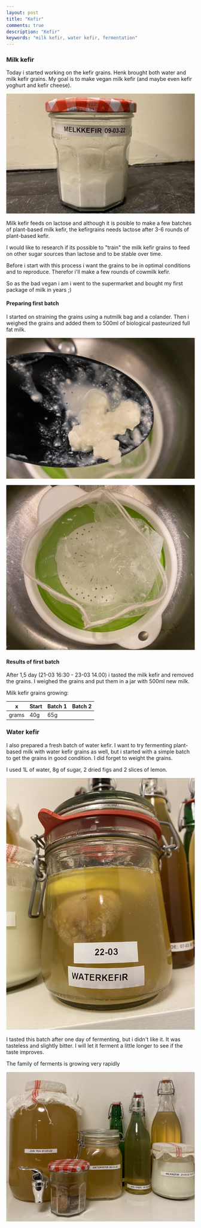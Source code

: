 ```yaml
---
layout: post
title: "Kefir"
comments: true
description: "Kefir"
keywords: "milk kefir, water kefir, fermentation"
---
```

### Milk kefir

Today i started working on the kefir grains. Henk brought both water and milk kefir grains. My goal is to make vegan milk kefir (and maybe even kefir yoghurt and kefir cheese).

![Kefir01](/assets/images/2022-03-21-kefir/kefir01.jpg) 

Milk kefir feeds on lactose and although it is posible to make a few batches of plant-based milk kefir, the kefirgrains needs lactose after 3-6 rounds of plant-based kefir. 

I would like to research if its possible to "train" the milk kefir grains to feed on other sugar sources than lactose and to be stable over time. 

Before i start with this process i want the grains to be in optimal conditions and to reproduce. Therefor i'll make a few rounds of cowmilk kefir. 

So as the bad vegan i am i went to the supermarket and bought my first package of milk in years ;) 

#### Preparing first batch

I started on straining the grains using a nutmilk bag and a colander. Then i weighed the grains and added them to 500ml of biological pasteurized full fat milk. 

![Kefir02](/assets/images/2022-03-21-kefir/kefir02.jpg) 

![Kefir03](/assets/images/2022-03-21-kefir/kefir03.jpg) 

#### Results of first batch 

After 1,5 day (21-03 16:30 - 23-03 14.00) i tasted the milk kefir and removed the grains. I weighed the grains and put them in a jar with 500ml new milk. 

Milk kefir grains growing:

x | Start | Batch 1 | Batch 2
--- | --- | ---| --- |
grams | 40g | 65g | 

### Water kefir

I also prepared a fresh batch of water kefir. I want to try fermenting plant-based milk with water kefir grains as well, but i started with a simple batch to get the grains in good condition. I did forget to weight the grains. 

I used 1L of water, 8g of sugar, 2 dried figs and 2 slices of lemon. 

![Kefir05](/assets/images/2022-03-21-kefir/kefir05.jpg) 

I tasted this batch after one day of fermenting, but i didn't like it. It was tasteless and slightly bitter. I will let it ferment a little longer to see if the taste improves. 

The family of ferments is growing very rapidly

![Kefir04](/assets/images/2022-03-21-kefir/kefir04.jpg) 

